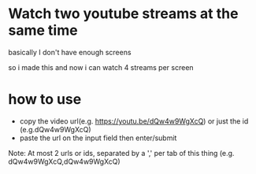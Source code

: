 # Watch two youtube streams at the same time
basically I don't have enough screens

so i made this and now i can watch 4 streams per screen

# how to use
- copy the video url(e.g. https://youtu.be/dQw4w9WgXcQ) or just the id (e.g.dQw4w9WgXcQ)
- paste the url on the input field then enter/submit

Note: At most 2 urls or ids, separated by a ',' per tab of this thing (e.g. dQw4w9WgXcQ,dQw4w9WgXcQ)
